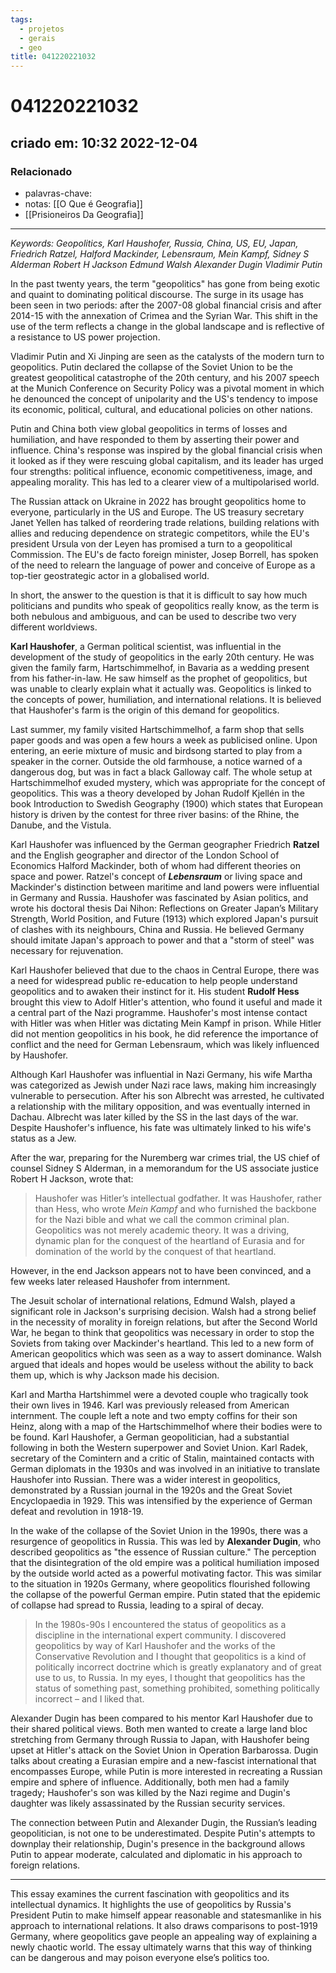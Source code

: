 ```yaml
---
tags:
  - projetos
  - gerais
  - geo
title: 041220221032
---
```


# 041220221032

## criado em: 10:32 2022-12-04

### Relacionado

- palavras-chave: 
- notas: [[O Que é Geografia]]
- [[Prisioneiros Da Geografia]]
---

*Keywords: Geopolitics, Karl Haushofer, Russia, China, US, EU, Japan, Friedrich Ratzel, Halford Mackinder, Lebensraum, Mein Kampf, Sidney S Alderman Robert H Jackson Edmund Walsh Alexander Dugin Vladimir Putin*

In the past twenty years, the term "geopolitics" has gone from being exotic and quaint to dominating political discourse. The surge in its usage has been seen in two periods: after the 2007-08 global financial crisis and after 2014-15 with the annexation of Crimea and the Syrian War. This shift in the use of the term reflects a change in the global landscape and is reflective of a resistance to US power projection.

Vladimir Putin and Xi Jinping are seen as the catalysts of the modern turn to geopolitics. Putin declared the collapse of the Soviet Union to be the greatest geopolitical catastrophe of the 20th century, and his 2007 speech at the Munich Conference on Security Policy was a pivotal moment in which he denounced the concept of unipolarity and the US's tendency to impose its economic, political, cultural, and educational policies on other nations.

Putin and China both view global geopolitics in terms of losses and humiliation, and have responded to them by asserting their power and influence. China's response was inspired by the global financial crisis when it looked as if they were rescuing global capitalism, and its leader has urged four strengths: political influence, economic competitiveness, image, and appealing morality. This has led to a clearer view of a multipolarised world.

The Russian attack on Ukraine in 2022 has brought geopolitics home to everyone, particularly in the US and Europe. The US treasury secretary Janet Yellen has talked of reordering trade relations, building relations with allies and reducing dependence on strategic competitors, while the EU's president Ursula von der Leyen has promised a turn to a geopolitical Commission. The EU's de facto foreign minister, Josep Borrell, has spoken of the need to relearn the language of power and conceive of Europe as a top-tier geostrategic actor in a globalised world.

In short, the answer to the question is that it is difficult to say how much politicians and pundits who speak of geopolitics really know, as the term is both nebulous and ambiguous, and can be used to describe two very different worldviews.

**Karl Haushofer**, a German political scientist, was influential in the development of the study of geopolitics in the early 20th century. He was given the family farm, Hartschimmelhof, in Bavaria as a wedding present from his father-in-law. He saw himself as the prophet of geopolitics, but was unable to clearly explain what it actually was. Geopolitics is linked to the concepts of power, humiliation, and international relations. It is believed that Haushofer's farm is the origin of this demand for geopolitics.

Last summer, my family visited Hartschimmelhof, a farm shop that sells paper goods and was open a few hours a week as publicised online. Upon entering, an eerie mixture of music and birdsong started to play from a speaker in the corner. Outside the old farmhouse, a notice warned of a dangerous dog, but was in fact a black Galloway calf. The whole setup at Hartschimmelhof exuded mystery, which was appropriate for the concept of geopolitics. This was a theory developed by Johan Rudolf Kjellén in the book Introduction to Swedish Geography (1900) which states that European history is driven by the contest for three river basins: of the Rhine, the Danube, and the Vistula.

Karl Haushofer was influenced by the German geographer Friedrich **Ratzel** and the English geographer and director of the London School of Economics Halford Mackinder, both of whom had different theories on space and power. Ratzel's concept of ***Lebensraum*** or living space and Mackinder's distinction between maritime and land powers were influential in Germany and Russia. Haushofer was fascinated by Asian politics, and wrote his doctoral thesis Dai Nihon: Reflections on Greater Japan’s Military Strength, World Position, and Future (1913) which explored Japan's pursuit of clashes with its neighbours, China and Russia. He believed Germany should imitate Japan's approach to power and that a "storm of steel" was necessary for rejuvenation.

Karl Haushofer believed that due to the chaos in Central Europe, there was a need for widespread public re-education to help people understand geopolitics and to awaken their instinct for it. His student **Rudolf Hess** brought this view to Adolf Hitler's attention, who found it useful and made it a central part of the Nazi programme. Haushofer's most intense contact with Hitler was when Hitler was dictating Mein Kampf in prison. While Hitler did not mention geopolitics in his book, he did reference the importance of conflict and the need for German Lebensraum, which was likely influenced by Haushofer.

Although Karl Haushofer was influential in Nazi Germany, his wife Martha was categorized as Jewish under Nazi race laws, making him increasingly vulnerable to persecution. After his son Albrecht was arrested, he cultivated a relationship with the military opposition, and was eventually interned in Dachau. Albrecht was later killed by the SS in the last days of the war. Despite Haushofer's influence, his fate was ultimately linked to his wife's status as a Jew.

After the war, preparing for the Nuremberg war crimes trial, the US chief of counsel Sidney S Alderman, in a memorandum for the US associate justice Robert H Jackson, wrote that:

> Haushofer was Hitler’s intellectual godfather. It was Haushofer, rather than Hess, who wrote _Mein Kampf_ and who furnished the backbone for the Nazi bible and what we call the common criminal plan. Geopolitics was not merely academic theory. It was a driving, dynamic plan for the conquest of the heartland of Eurasia and for domination of the world by the conquest of that heartland.

However, in the end Jackson appears not to have been convinced, and a few weeks later released Haushofer from internment.

The Jesuit scholar of international relations, Edmund Walsh, played a significant role in Jackson's surprising decision. Walsh had a strong belief in the necessity of morality in foreign relations, but after the Second World War, he began to think that geopolitics was necessary in order to stop the Soviets from taking over Mackinder's heartland. This led to a new form of American geopolitics which was seen as a way to assert dominance. Walsh argued that ideals and hopes would be useless without the ability to back them up, which is why Jackson made his decision.

Karl and Martha Hartshimmel were a devoted couple who tragically took their own lives in 1946. Karl was previously released from American internment. The couple left a note and two empty coffins for their son Heinz, along with a map of the Hartschimmelhof where their bodies were to be found. Karl Haushofer, a German geopolitician, had a substantial following in both the Western superpower and Soviet Union. Karl Radek, secretary of the Comintern and a critic of Stalin, maintained contacts with German diplomats in the 1930s and was involved in an initiative to translate Haushofer into Russian. There was a wider interest in geopolitics, demonstrated by a Russian journal in the 1920s and the Great Soviet Encyclopaedia in 1929. This was intensified by the experience of German defeat and revolution in 1918-19.

In the wake of the collapse of the Soviet Union in the 1990s, there was a resurgence of geopolitics in Russia. This was led by **Alexander Dugin**, who described geopolitics as "the essence of Russian culture." The perception that the disintegration of the old empire was a political humiliation imposed by the outside world acted as a powerful motivating factor. This was similar to the situation in 1920s Germany, where geopolitics flourished following the collapse of the powerful German empire. Putin stated that the epidemic of collapse had spread to Russia, leading to a spiral of decay.

>In the 1980s-90s I encountered the status of geopolitics as a discipline in the international expert community. I discovered geopolitics by way of Karl Haushofer and the works of the Conservative Revolution and I thought that geopolitics is a kind of politically incorrect doctrine which is greatly explanatory and of great use to us, to Russia. In my eyes, I thought that geopolitics has the status of something past, something prohibited, something politically incorrect – and I liked that.

Alexander Dugin has been compared to his mentor Karl Haushofer due to their shared political views. Both men wanted to create a large land bloc stretching from Germany through Russia to Japan, with Haushofer being upset at Hitler's attack on the Soviet Union in Operation Barbarossa. Dugin talks about creating a Eurasian empire and a new-fascist international that encompasses Europe, while Putin is more interested in recreating a Russian empire and sphere of influence. Additionally, both men had a family tragedy; Haushofer's son was killed by the Nazi regime and Dugin's daughter was likely assassinated by the Russian security services.

The connection between Putin and Alexander Dugin, the Russian’s leading geopolitician, is not one to be underestimated. Despite Putin's attempts to downplay their relationship, Dugin's presence in the background allows Putin to appear moderate, calculated and diplomatic in his approach to foreign relations.

---

This essay examines the current fascination with geopolitics and its intellectual dynamics. It highlights the use of geopolitics by Russia's President Putin to make himself appear reasonable and statesmanlike in his approach to international relations. It also draws comparisons to post-1919 Germany, where geopolitics gave people an appealing way of explaining a newly chaotic world. The essay ultimately warns that this way of thinking can be dangerous and may poison everyone else’s politics too.
